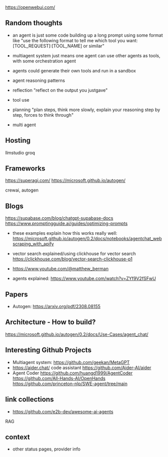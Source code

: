 https://openwebui.com/

## Random thoughts
- an agent is just some code building up a long prompt using some format like "use the following format to tell me which tool you want: [TOOL_REQUEST]:[TOOL_NAME] or similar"
- multiagent system just means one agent can use other agents as tools, with some orchestration agent
- agents could generate their own tools and run in a sandbox

- agent reasoning patterns
 - reflection "reflect on the output you justgave"
 - tool use
 - planning "plan steps, think more slowly, explain your reasoning step by step, forces to think through"
 - multi agent

## Hosting
llmstudio
groq

## Frameworks
https://superagi.com/
https://microsoft.github.io/autogen/

crewai, autogen

## Blogs
https://supabase.com/blog/chatgpt-supabase-docs
https://www.promptingguide.ai/guides/optimizing-prompts

- these examples explain how this works really well: https://microsoft.github.io/autogen/0.2/docs/notebooks/agentchat_webscraping_with_apify

- vector search explained/using clickhouse for vector search https://clickhouse.com/blog/vector-search-clickhouse-p1

- https://www.youtube.com/@matthew_berman
- agents explained: https://www.youtube.com/watch?v=ZYf9V2fSFwU


## Papers
- Autogen: https://arxiv.org/pdf/2308.08155

## Architecture - How to build?
https://microsoft.github.io/autogen/0.2/docs/Use-Cases/agent_chat/

## Interesting Github Projects
- Multiagent system: https://github.com/geekan/MetaGPT
- https://aider.chat/ code assistant https://github.com/Aider-AI/aider
- Agent Coder https://github.com/huangd1999/AgentCoder
https://github.com/All-Hands-AI/OpenHands
https://github.com/princeton-nlp/SWE-agent/tree/main

## link collections
 - https://github.com/e2b-dev/awesome-ai-agents

 RAG


 ## context
 - other status pages, provider info